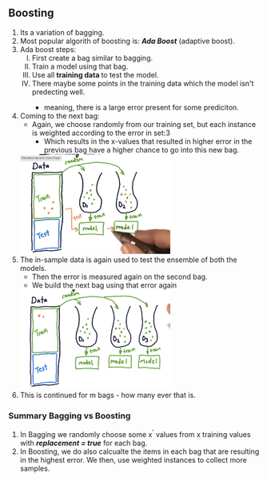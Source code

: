 ## Boosting

1. Its a variation of bagging.
2. Most popular algorith of boosting is: ***Ada Boost*** (adaptive boost).
3. Ada boost steps:
    <ol type = "I">
    <li> First create a bag similar to bagging. </li>
    <li> Train a model using that bag. </li>
    <li> Use all <b>training data </b> to test the model.</li>
    <li> There maybe some points in the training data which the model isn't predecting well. </li>
        <ul>
            <li> meaning, there is a large error present for some prediciton.</li>
        </ul>
    </ol>
4. Coming to the next bag:
    - Again, we choose randomly from our training set, but each instance is weighted according to the error in set:3
        - Which results in the x-values that resulted in higher error in the previous bag have a higher chance to go into this new bag. <br>
    <img src = "image-11.png" width = "300" height = "200">
5. The in-sample data is again used to test the ensemble of both the models.
    - Then the error is measured again on the second bag.
    - We build the next bag using that error again <br>
    <img src = "image-12.png" width = "300" height = "200">
6. This is continued for m bags - how many ever that is.

### Summary Bagging vs Boosting

1. In Bagging we randomly choose some x<sup>'</sup> values from x training values with ***replacement = true*** for each bag.
2. In Boosting, we do also calcualte the items in each bag that are resulting in the highest error. We then, use weighted instances to collect more samples.